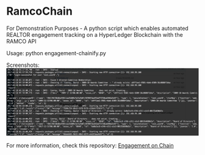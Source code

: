 # RamcoChain
For Demonstration Purposes - A python script which enables automated REALTOR engagement tracking on a HyperLedger Blockchain with the RAMCO API

Usage: python engagement-chainify.py

Screenshots:
<kbd>
![Screenshots](https://raw.githubusercontent.com/RAMCO-AMS/RamcoChain/master/assets/ss1.png)
</kbd>

For more information, check this repository: [Engagement on Chain](https://github.com/NationalAssociationOfRealtors/EngagementOnChain)
